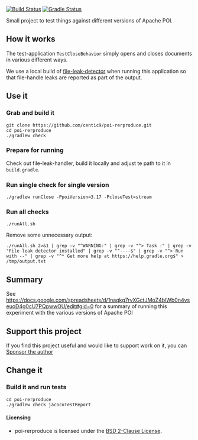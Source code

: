 [![Build Status](https://github.com/centic9/poi-rerproduce/actions/workflows/gradle-build.yml/badge.svg)](https://github.com/centic9/poi-rerproduce/actions)
[![Gradle Status](https://gradleupdate.appspot.com/centic9/poi-rerproduce/status.svg?branch=master)](https://gradleupdate.appspot.com/centic9/poi-rerproduce/status)

Small project to test things against different versions of Apache POI.

## How it works

The test-application `TestCloseBehavior` simply opens and closes documents in various 
different ways.

We use a local build of [file-leak-detector](https://github.com/jenkinsci/lib-file-leak-detector) when running
this application so that file-handle leaks are reported as part of the output.

## Use it

### Grab and build it

    git clone https://github.com/centic9/poi-rerproduce.git
    cd poi-rerproduce
    ./gradlew check

### Prepare for running

Check out file-leak-handler, build it locally and adjust te path to it
in `build.gradle`.

### Run single check for single version

    ./gradlew runClose -PpoiVersion=3.17 -PcloseTest=stream

### Run all checks

    ./runAll.sh

Remove some unnecessary output:

    ./runAll.sh 2>&1 | grep -v "^WARNING:" | grep -v "^> Task :" | grep -v "File leak detector installed" | grep -v "^----$" | grep -v "^> Run with --" | grep -v "^* Get more help at https://help.gradle.org$" > /tmp/output.txt

## Summary

See https://docs.google.com/spreadsheets/d/1naqkg7rvXGctJMoZ4blWb0n4vseuoD4g0cU7PQpwwOU/edit#gid=0
for a summary of running this experiment with the various versions of Apache POI

## Support this project

If you find this project useful and would like to support work on it, you can [Sponsor the author](https://github.com/sponsors/centic9)

## Change it

### Build it and run tests

    cd poi-rerproduce
    ./gradlew check jacocoTestReport

#### Licensing

* poi-rerproduce is licensed under the [BSD 2-Clause License].

[BSD 2-Clause License]: https://www.opensource.org/licenses/bsd-license.php
